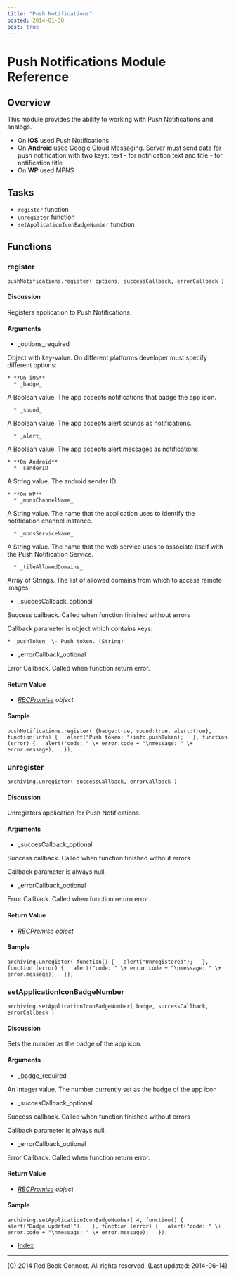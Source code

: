 ```yaml
---
title: "Push Notifications"
posted: 2014-01-30
post: true
---
```


# Push Notifications Module Reference

## Overview

This module provides the ability to working with Push Notifications and
analogs.

  * On **iOS** used Push Notifications
  * On **Android** used Google Cloud Messaging. Server must send data for push notification with two keys: text - for notification text and title - for notification title
  * On **WP** used MPNS

## Tasks

  * `register` function
  * `unregister` function
  * `setApplicationIconBadgeNumber` function

## Functions

### register

`pushNotifications.register( options, successCallback, errorCallback )`

#### Discussion

Registers application to Push Notifications.

#### Arguments

  * _options_required

Object with key-value. On different platforms developer must specify different
options:

    * **On iOS**
      * _badge_

A Boolean value. The app accepts notifications that badge the app icon.

      * _sound_

A Boolean value. The app accepts alert sounds as notifications.

      * _alert_

A Boolean value. The app accepts alert messages as notifications.

    * **On Android**
      * _senderID_

A String value. The android sender ID.

    * **On WP**
      * _mpnsChannelName_

A String value. The name that the application uses to identify the
notification channel instance.

      * _mpnsServiceName_

A String value. The name that the web service uses to associate itself with
the Push Notification Service.

      * _tileAllowedDomains_

Array of Strings. The list of allowed domains from which to access remote
images.

  * _succesCallback_optional

Success callback. Called when function finished without errors

Callback parameter is object which contains keys:

    * _pushToken_ \- Push token. (String)

  * _errorCallback_optional

Error Callback. Called when function return error.

#### Return Value

  * _[RBCPromise](kernel_promise.html) object_

#### Sample

`pushNotifications.register( {badge:true, sound:true, alert:true},  
function(info) {  
    alert("Push token: "+info.pushToken);  
}, function (error) {  
    alert("code: " \+ error.code + "\nmessage: " \+ error.message);  
});`  

### unregister

`archiving.unregister( successCallback, errorCallback )`

#### Discussion

Unregisters application for Push Notifications.

#### Arguments

  * _succesCallback_optional

Success callback. Called when function finished without errors

Callback parameter is always null.

  * _errorCallback_optional

Error Callback. Called when function return error.

#### Return Value

  * _[RBCPromise](kernel_promise.html) object_

#### Sample

`archiving.unregister( function() {  
    alert("Unregistered");  
}, function (error) {  
    alert("code: " \+ error.code + "\nmessage: " \+ error.message);  
});`  

### setApplicationIconBadgeNumber

`archiving.setApplicationIconBadgeNumber( badge, successCallback,
errorCallback )`

#### Discussion

Sets the number as the badge of the app icon.

#### Arguments

  * _badge_required

An Integer value. The number currently set as the badge of the app icon

  * _succesCallback_optional

Success callback. Called when function finished without errors

Callback parameter is always null.

  * _errorCallback_optional

Error Callback. Called when function return error.

#### Return Value

  * _[RBCPromise](kernel_promise.html) object_

#### Sample

`archiving.setApplicationIconBadgeNumber( 4, function() {  
    alert("Badge updated!");  
}, function (error) {  
    alert("code: " \+ error.code + "\nmessage: " \+ error.message);  
});`  

  * [Index](../index.html)

* * *

(C) 2014 Red Book Connect. All rights reserved. (Last updated: 2014-06-14)

